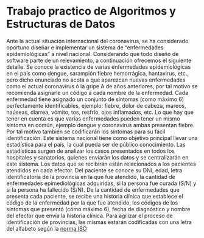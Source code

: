 # Trabajo practico de Algoritmos y Estructuras de Datos
Ante la actual situación internacional del coronavirus, se ha considerado oportuno diseñar e 
implementar un sistema de “enfermedades epidemiológicas” a nivel nacional.
Considerando que todo diseño de software parte de un relevamiento, a continuación ofrecemos el 
siguiente detalle.
Se conoce la existencia de varias enfermedades epidemiológicas en el país como dengue, sarampión 
fiebre hemorrágica, hantavirus, etc., pero dicho enunciado no acota a que aparezcan nuevas 
enfermedades como el actual coronavirus ó la gripe A de años anteriores, por tal motivo se recomienda 
asignarle un código a cada nombre de la enfermedad.
Cada enfermedad tiene asignado un conjunto de síntomas (como máximo 6) perfectamente 
identificables, ejemplo: fiebre, dolor de cabeza, mareos, naúseas, diarrea, vómito, tos, resfrío, ojos 
inflamados, etc.
Lo que hay que tener en cuenta es que varias enfermedades pueden tener un mismo síntoma en común, 
ejemplo dengue y coronavirus ambas presentan fiebre. Por tal motivo también se codificarán los 
síntomas para su fácil identificación.
Este sistema nacional tiene como objetivo principal llevar una estadística para el país, la cual pueda ser 
de público conocimiento.
Las estadísticas surgen de analizar los casos presentados en todos los hospitales y sanatorios, quienes 
enviarán los datos y se centralizarán en este sistema.
Los datos que se recibirán están relacionados a los pacientes atendidos en cada efector.
Del paciente se conoce su DNI, edad, letra identificatoria de la provincia en la que fue atendido, la 
cantidad de enfermedades epimediológicas adquiridas, si la persona fue curada (S/N) y si la persona ha 
fallecido (S/N).
De la cantidad de enfermedades que presenta cada paciente, se recibe una historia clínica que establece 
el código de la enfermedad por la que fue atendido, los códigos de los síntomas que presentó (cómo 
máximo 6), fecha de diagnóstico y nombre del efector que envía la historia clínica.
Para agilizar el proceso de identificación de provincias, las mismas estarán codificadas con una letra del 
alfabeto según la [norma ISO](https://es.wikipedia.org/wiki/ISO_3166-2:AR)
